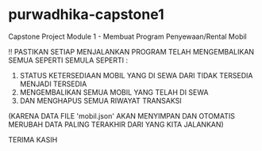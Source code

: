 # purwadhika-capstone1
Capstone Project Module 1 - Membuat Program Penyewaan/Rental Mobil

!! PASTIKAN SETIAP MENJALANKAN PROGRAM TELAH MENGEMBALIKAN SEMUA SEPERTI SEMULA SEPERTI :

  1. STATUS KETERSEDIAAN MOBIL YANG DI SEWA DARI TIDAK TERSEDIA MENJADI TERSEDIA
  2. MENGEMBALIKAN SEMUA MOBIL YANG TELAH DI SEWA
  3. DAN MENGHAPUS SEMUA RIWAYAT TRANSAKSI

(KARENA DATA FILE 'mobil.json' AKAN MENYIMPAN DAN OTOMATIS MERUBAH DATA PALING TERAKHIR DARI YANG KITA JALANKAN)

TERIMA KASIH
